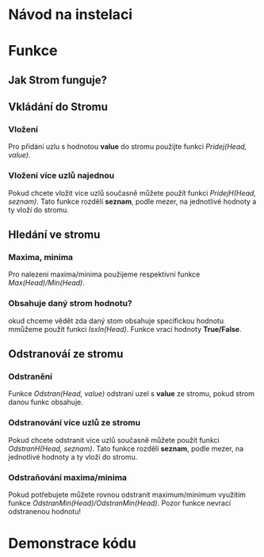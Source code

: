 #
# Návod na instelaci
# Funkce
## Jak Strom funguje?

## Vkládání do Stromu
### Vložení
Pro přidání uzlu s hodnotou __value__ do stromu použijte funkci _Pridej(Head, value)_. 
### Vložení více uzlů najednou
Pokud chcete vložit více uzlů současně můžete použít funkci _PridejH(Head, seznam)_. Tato funkce rozdělí __seznam__, podle mezer, na jednotlivé hodnoty a ty vloží do stromu.
## Hledání ve stromu
### Maxima, minima
Pro nalezení maxima/minima použijeme respektivní funkce _Max(Head)/Min(Head)_.
### Obsahuje daný strom hodnotu?
okud chceme vědět zda daný stom obsahuje specifickou hodnotu mmůžeme použít funkci _IsxIn(Head)_. Funkce vrací hodnoty __True/False__.
## Odstranováí ze stromu
### Odstranění 
Funkce _Odstran(Head, value)_ odstraní uzel s __value__ ze stromu, pokud strom danou funkc obsahuje.
### Odstranování více uzlů ze stromu
Pokud chcete odstranit více uzlů současně můžete použít funkci _OdstranH(Head, seznam)_. Tato funkce rozdělí __seznam__, podle mezer, na jednotlivé hodnoty a ty vloží do stromu.
### Odstraňování maxima/minima
Pokud potřebujete můžete rovnou odstranit maximum/minimum využitím funkce _OdstranMin(Head)/OdstranMin(Head)_. Pozor funkce nevrací odstranenou hodnotu!
# Demonstrace kódu
